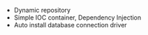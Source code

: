 - Dynamic repository
- Simple IOC container, Dependency Injection
- Auto install database connection driver
